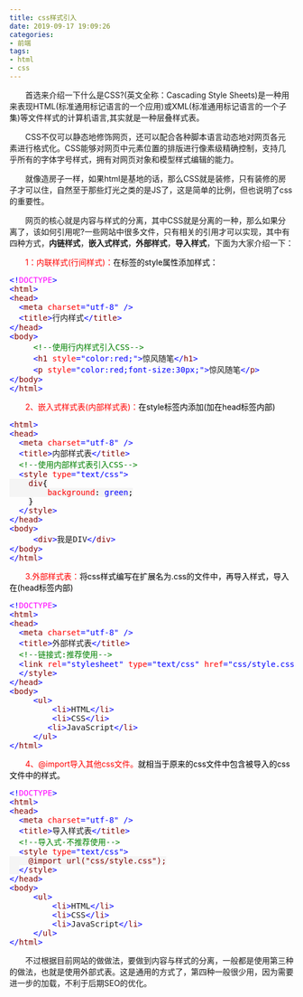 ```yaml
---
title: css样式引入
date: 2019-09-17 19:09:26
categories:
- 前端
tags:
- html
- css
---
```

<p>　　首选来介绍一下什么是CSS?(英文全称：Cascading Style Sheets)是一种用来表现HTML(标准通用标记语言的一个应用)或XML(标准通用标记语言的一个子集)等文件样式的计算机语言,其实就是一种层叠样式表。</p>
<p>　　CSS不仅可以静态地修饰网页，还可以配合各种脚本语言动态地对网页各元素进行格式化。CSS能够对网页中元素位置的排版进行像素级精确控制，支持几乎所有的字体字号样式，拥有对网页对象和模型样式编辑的能力。</p>
<p>　　就像造房子一样，如果html是基地的话，那么CSS就是装修，只有装修的房子才可以住，自然至于那些灯光之类的是JS了，这是简单的比例，但也说明了css的重要性。</p>
<p>　　网页的核心就是内容与样式的分离，其中CSS就是分离的一种，那么如果分离了，该如何引用呢?一些网站中很多文件，只有相关的引用才可以实现，其中有四种方式，<strong>内链样式</strong>，<strong>嵌入式样式</strong>，<strong>外部样式</strong>，<strong>导入样式</strong>，下面为大家介绍一下：</p>
<p>　<span style="color: #ff0000;">　1：内联样式(行间样式)：<span style="color: #000000;">在标签的style属性添加样式：</span></span></p>
<div class="cnblogs_code">
<pre><span style="color: #0000ff;">&lt;!</span><span style="color: #ff00ff;">DOCTYPE</span><span style="color: #0000ff;">&gt;</span>
<span style="color: #0000ff;">&lt;</span><span style="color: #800000;">html</span><span style="color: #0000ff;">&gt;</span>
<span style="color: #0000ff;">&lt;</span><span style="color: #800000;">head</span><span style="color: #0000ff;">&gt;</span>
  <span style="color: #0000ff;">&lt;</span><span style="color: #800000;">meta </span><span style="color: #ff0000;">charset</span><span style="color: #0000ff;">="utf-8"</span> <span style="color: #0000ff;">/&gt;</span>
  <span style="color: #0000ff;">&lt;</span><span style="color: #800000;">title</span><span style="color: #0000ff;">&gt;</span>行内样式<span style="color: #0000ff;">&lt;/</span><span style="color: #800000;">title</span><span style="color: #0000ff;">&gt;</span>
<span style="color: #0000ff;">&lt;/</span><span style="color: #800000;">head</span><span style="color: #0000ff;">&gt;</span>
<span style="color: #0000ff;">&lt;</span><span style="color: #800000;">body</span><span style="color: #0000ff;">&gt;</span>
     <span style="color: #008000;">&lt;!--</span><span style="color: #008000;">使用行内样式引入CSS</span><span style="color: #008000;">--&gt;</span>
     <span style="color: #0000ff;">&lt;</span><span style="color: #800000;">h1 </span><span style="color: #ff0000;">style</span><span style="color: #0000ff;">="color:red;"</span><span style="color: #0000ff;">&gt;</span>惊风随笔<span style="color: #0000ff;">&lt;/</span><span style="color: #800000;">h1</span><span style="color: #0000ff;">&gt;</span>
     <span style="color: #0000ff;">&lt;</span><span style="color: #800000;">p </span><span style="color: #ff0000;">style</span><span style="color: #0000ff;">="color:red;font-size:30px;"</span><span style="color: #0000ff;">&gt;</span>惊风随笔<span style="color: #0000ff;">&lt;/</span><span style="color: #800000;">p</span><span style="color: #0000ff;">&gt;</span>
<span style="color: #0000ff;">&lt;/</span><span style="color: #800000;">body</span><span style="color: #0000ff;">&gt;</span>
<span style="color: #0000ff;">&lt;/</span><span style="color: #800000;">html</span><span style="color: #0000ff;">&gt;</span></pre>
</div>
<p><span style="color: #ff0000;">　　2、嵌入式样式表(内部样式表)：<span style="color: #000000;">在style标签内添加(加在head标签内部)</span></span></p>
<div class="cnblogs_code">
<pre><span style="color: #0000ff;">&lt;</span><span style="color: #800000;">html</span><span style="color: #0000ff;">&gt;</span>
<span style="color: #0000ff;">&lt;</span><span style="color: #800000;">head</span><span style="color: #0000ff;">&gt;</span>
  <span style="color: #0000ff;">&lt;</span><span style="color: #800000;">meta </span><span style="color: #ff0000;">charset</span><span style="color: #0000ff;">="utf-8"</span> <span style="color: #0000ff;">/&gt;</span>
  <span style="color: #0000ff;">&lt;</span><span style="color: #800000;">title</span><span style="color: #0000ff;">&gt;</span>内部样式表<span style="color: #0000ff;">&lt;/</span><span style="color: #800000;">title</span><span style="color: #0000ff;">&gt;</span>
  <span style="color: #008000;">&lt;!--</span><span style="color: #008000;">使用内部样式表引入CSS</span><span style="color: #008000;">--&gt;</span>
  <span style="color: #0000ff;">&lt;</span><span style="color: #800000;">style </span><span style="color: #ff0000;">type</span><span style="color: #0000ff;">="text/css"</span><span style="color: #0000ff;">&gt;</span><span style="background-color: #f5f5f5; color: #800000;">
    div</span><span style="background-color: #f5f5f5; color: #000000;">{</span><span style="background-color: #f5f5f5; color: #ff0000;">
        background</span><span style="background-color: #f5f5f5; color: #000000;">:</span><span style="background-color: #f5f5f5; color: #0000ff;"> green</span><span style="background-color: #f5f5f5; color: #000000;">;</span>
    <span style="background-color: #f5f5f5; color: #000000;">}</span>
  <span style="color: #0000ff;">&lt;/</span><span style="color: #800000;">style</span><span style="color: #0000ff;">&gt;</span>
<span style="color: #0000ff;">&lt;/</span><span style="color: #800000;">head</span><span style="color: #0000ff;">&gt;</span>
<span style="color: #0000ff;">&lt;</span><span style="color: #800000;">body</span><span style="color: #0000ff;">&gt;</span>
     <span style="color: #0000ff;">&lt;</span><span style="color: #800000;">div</span><span style="color: #0000ff;">&gt;</span>我是DIV<span style="color: #0000ff;">&lt;/</span><span style="color: #800000;">div</span><span style="color: #0000ff;">&gt;</span>
<span style="color: #0000ff;">&lt;/</span><span style="color: #800000;">body</span><span style="color: #0000ff;">&gt;</span>
<span style="color: #0000ff;">&lt;/</span><span style="color: #800000;">html</span><span style="color: #0000ff;">&gt;</span></pre>
</div>
<p><span style="color: #ff0000;">　　3.外部样式表：<span style="color: #000000;">将css样式编写在扩展名为.css的文件中，再导入样式，导入在(head标签内部)</span></span></p>
<div class="cnblogs_code">
<pre><span style="color: #0000ff;">&lt;!</span><span style="color: #ff00ff;">DOCTYPE</span><span style="color: #0000ff;">&gt;</span>
<span style="color: #0000ff;">&lt;</span><span style="color: #800000;">html</span><span style="color: #0000ff;">&gt;</span>
<span style="color: #0000ff;">&lt;</span><span style="color: #800000;">head</span><span style="color: #0000ff;">&gt;</span>
  <span style="color: #0000ff;">&lt;</span><span style="color: #800000;">meta </span><span style="color: #ff0000;">charset</span><span style="color: #0000ff;">="utf-8"</span> <span style="color: #0000ff;">/&gt;</span>
  <span style="color: #0000ff;">&lt;</span><span style="color: #800000;">title</span><span style="color: #0000ff;">&gt;</span>外部样式表<span style="color: #0000ff;">&lt;/</span><span style="color: #800000;">title</span><span style="color: #0000ff;">&gt;</span>
  <span style="color: #008000;">&lt;!--</span><span style="color: #008000;">链接式:推荐使用</span><span style="color: #008000;">--&gt;</span>
  <span style="color: #0000ff;">&lt;</span><span style="color: #800000;">link </span><span style="color: #ff0000;">rel</span><span style="color: #0000ff;">="stylesheet"</span><span style="color: #ff0000;"> type</span><span style="color: #0000ff;">="text/css"</span><span style="color: #ff0000;"> href</span><span style="color: #0000ff;">="css/style.css"</span> <span style="color: #0000ff;">/&gt;</span> 
  <span style="color: #0000ff;">&lt;/</span><span style="color: #800000;">style</span><span style="color: #0000ff;">&gt;</span>
<span style="color: #0000ff;">&lt;/</span><span style="color: #800000;">head</span><span style="color: #0000ff;">&gt;</span>
<span style="color: #0000ff;">&lt;</span><span style="color: #800000;">body</span><span style="color: #0000ff;">&gt;</span>
     <span style="color: #0000ff;">&lt;</span><span style="color: #800000;">ul</span><span style="color: #0000ff;">&gt;</span>
         <span style="color: #0000ff;">&lt;</span><span style="color: #800000;">li</span><span style="color: #0000ff;">&gt;</span>HTML<span style="color: #0000ff;">&lt;/</span><span style="color: #800000;">li</span><span style="color: #0000ff;">&gt;</span>
         <span style="color: #0000ff;">&lt;</span><span style="color: #800000;">li</span><span style="color: #0000ff;">&gt;</span>CSS<span style="color: #0000ff;">&lt;/</span><span style="color: #800000;">li</span><span style="color: #0000ff;">&gt;</span>
        <span style="color: #0000ff;">&lt;</span><span style="color: #800000;">li</span><span style="color: #0000ff;">&gt;</span>JavaScript<span style="color: #0000ff;">&lt;/</span><span style="color: #800000;">li</span><span style="color: #0000ff;">&gt;</span>
     <span style="color: #0000ff;">&lt;/</span><span style="color: #800000;">ul</span><span style="color: #0000ff;">&gt;</span>
<span style="color: #0000ff;">&lt;/</span><span style="color: #800000;">html</span><span style="color: #0000ff;">&gt;</span></pre>
</div>
<p><span style="color: #ff0000;">　　4、@import导入其他css文件。<span style="color: #000000;">就相当于原来的css文件中包含被导入的css文件中的样式。</span></span></p>
<div class="cnblogs_code">
<pre><span style="color: #0000ff;">&lt;!</span><span style="color: #ff00ff;">DOCTYPE</span><span style="color: #0000ff;">&gt;</span>
<span style="color: #0000ff;">&lt;</span><span style="color: #800000;">html</span><span style="color: #0000ff;">&gt;</span>
<span style="color: #0000ff;">&lt;</span><span style="color: #800000;">head</span><span style="color: #0000ff;">&gt;</span>
  <span style="color: #0000ff;">&lt;</span><span style="color: #800000;">meta </span><span style="color: #ff0000;">charset</span><span style="color: #0000ff;">="utf-8"</span> <span style="color: #0000ff;">/&gt;</span>
  <span style="color: #0000ff;">&lt;</span><span style="color: #800000;">title</span><span style="color: #0000ff;">&gt;</span>导入样式表<span style="color: #0000ff;">&lt;/</span><span style="color: #800000;">title</span><span style="color: #0000ff;">&gt;</span>
  <span style="color: #008000;">&lt;!--</span><span style="color: #008000;">导入式-不推荐使用</span><span style="color: #008000;">--&gt;</span>
  <span style="color: #0000ff;">&lt;</span><span style="color: #800000;">style </span><span style="color: #ff0000;">type</span><span style="color: #0000ff;">="text/css"</span><span style="color: #0000ff;">&gt;</span><span style="background-color: #f5f5f5; color: #800000;">
    @import url("css/style.css");
  </span><span style="color: #0000ff;">&lt;/</span><span style="color: #800000;">style</span><span style="color: #0000ff;">&gt;</span>
<span style="color: #0000ff;">&lt;/</span><span style="color: #800000;">head</span><span style="color: #0000ff;">&gt;</span>
<span style="color: #0000ff;">&lt;</span><span style="color: #800000;">body</span><span style="color: #0000ff;">&gt;</span>
     <span style="color: #0000ff;">&lt;</span><span style="color: #800000;">ul</span><span style="color: #0000ff;">&gt;</span>
         <span style="color: #0000ff;">&lt;</span><span style="color: #800000;">li</span><span style="color: #0000ff;">&gt;</span>HTML<span style="color: #0000ff;">&lt;/</span><span style="color: #800000;">li</span><span style="color: #0000ff;">&gt;</span>
         <span style="color: #0000ff;">&lt;</span><span style="color: #800000;">li</span><span style="color: #0000ff;">&gt;</span>CSS<span style="color: #0000ff;">&lt;/</span><span style="color: #800000;">li</span><span style="color: #0000ff;">&gt;</span>
         <span style="color: #0000ff;">&lt;</span><span style="color: #800000;">li</span><span style="color: #0000ff;">&gt;</span>JavaScript<span style="color: #0000ff;">&lt;/</span><span style="color: #800000;">li</span><span style="color: #0000ff;">&gt;</span>
     <span style="color: #0000ff;">&lt;/</span><span style="color: #800000;">ul</span><span style="color: #0000ff;">&gt;</span>
<span style="color: #0000ff;">&lt;/</span><span style="color: #800000;">html</span><span style="color: #0000ff;">&gt;</span></pre>
</div>
<p>　　不过根据目前网站的做做法，要做到内容与样式的分离，一般都是使用第三种的做法，也就是使用外部式表。这是通用的方式了，第四种一般很少用，因为需要进一步的加载，不利于后期SEO的优化。</p>
